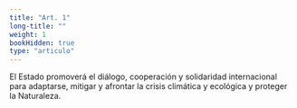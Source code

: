 ```yaml
---
title: "Art. 1"
long-title: ""
weight: 1
bookHidden: true
type: "articulo"
---
```


El Estado promoverá el diálogo, cooperación y solidaridad internacional para
adaptarse, mitigar y afrontar la crisis climática y ecológica y proteger la Naturaleza.